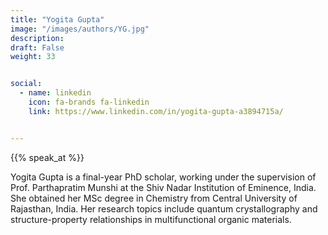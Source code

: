 ```yaml
---
title: "Yogita Gupta"
image: "/images/authors/YG.jpg"
description: 
draft: False
weight: 33


social:
  - name: linkedin
    icon: fa-brands fa-linkedin
    link: https://www.linkedin.com/in/yogita-gupta-a3894715a/


---
```


{{% speak_at %}}

Yogita Gupta is a final-year PhD scholar, working under the supervision of Prof. Parthapratim Munshi at the Shiv Nadar Institution of Eminence, India. She obtained her MSc degree in Chemistry from Central University of Rajasthan, India. Her research topics include quantum crystallography and structure-property relationships in multifunctional organic materials.

